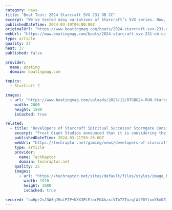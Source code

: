 ```yaml
---
category: news
title: "Boat Test: 2024 Starcraft SVX 231 OB CC"
excerpt: "We’ve tested many variations of Starcraft’s SVX series. Now, the SVX’s stable, reverse-chine hull and deep cockpit adds a family-friendly center-console to its fleet. Our SVX 231 OB CC handled chop and wakes, while offering angling amenities—such ..."
publishedDateTime: 2024-03-19T00:00:00Z
originalUrl: "https://www.boatingmag.com/boats/2024-starcraft-svx-231-ob-cc-boat-test/"
webUrl: "https://www.boatingmag.com/boats/2024-starcraft-svx-231-ob-cc-boat-test/"
type: article
quality: 37
heat: 37
published: false

provider:
  name: Boating
  domain: boatingmag.com

topics:
  - StarCraft 2

images:
  - url: "https://www.boatingmag.com/uploads/2023/12/BTGBG24-RUN-Starcraft-SVX-231-OB-CC-02.jpg"
    width: 2000
    height: 1500
    isCached: true

related:
  - title: "Developers of Starcraft Spiritual Successor Stormgate Considering Generative AI For Characters"
    excerpt: "Frost Giant Studios announced that it is considering the use of generative AI to drive characters in its upcoming RTS game Stormgate."
    publishedDateTime: 2024-03-21T03:26:00Z
    webUrl: "https://techraptor.net/gaming/news/developers-of-starcraft-spiritual-successor-stormgate-considering-generative-ai-for"
    type: article
    provider:
      name: TechRaptor
      domain: techraptor.net
    quality: 25
    images:
      - url: "https://techraptor.net/sites/default/files/styles/image_header/public/2024-03/stormgate-convai.jpg?itok=8GR1dujN"
        width: 1920
        height: 1080
        isCached: true

secured: "cwHpr2vJ3W5qJ5uLP7P+KXX3PLFzbrFNAkzxiVTb72TozqfAl9DYtxoY8mKZJ+QWb91NZBEY6nkz6H0AaF9iTe1HWtiubd3UA/Q7E4qdV33XyxPEcOL+PDppAcoVe2Yc+IgUXbJb4KOEhiQssXaWcps85wLuxDgokZTGUAsUJksm/Hg06Ec4upzwtKkqi4lz2j/A0+PyGAqskJvBxgMqdJmDIIVeWKM32+kGuYwGgKsoY1foUAvPNCZUDdieWd7yLiqXPh6pECN3sHr8C9wRJWmCDOOXJJPyOuMCX2vvAMS8PPzwHambIElXY5N4cmHsBXLgudLC7i4BjqOKUMvZKoOnb/aSAfXYC0H/xTge/g0=;TrxQ6aoMxWliDDcpyBH7TQ=="
---
```


